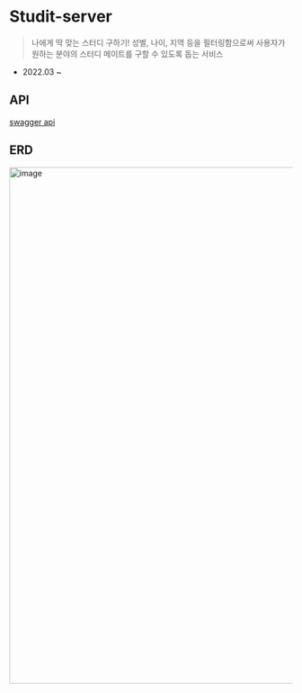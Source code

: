 # Studit-server
>나에게 딱 맞는 스터디 구하기! 성별, 나이, 지역 등을 필터링함으로써 사용자가 원하는 분야의 스터디 메이트를 구할 수 있도록 돕는 서비스

- 2022.03 ~
## API
[swagger api](http://34.64.52.84:8081/swagger-ui.html)

## ERD
<img width="918" alt="image" src="https://user-images.githubusercontent.com/70634740/175227836-9b67d97a-f76a-43da-8708-4e968dbbfb84.png">
